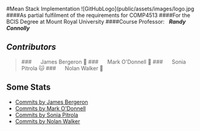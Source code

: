 #Mean Stack Implementation ![GitHubLogo](public/assets/images/logo.jpg
####As partial fulfilment of the requirements for COMP4513
####For the BCIS Degree at Mount Royal University
####Course Professor:&nbsp;&nbsp;&nbsp;_**Randy Connolly**_

## *Contributors*
 >###&nbsp;&nbsp;&nbsp;&nbsp;&nbsp;&nbsp;James Bergeron :maple_leaf:
 >###&nbsp;&nbsp;&nbsp;&nbsp;&nbsp;&nbsp;Mark O'Donnell :beer:
 >###&nbsp;&nbsp;&nbsp;&nbsp;&nbsp;&nbsp;Sonia Pitrola :cat:
 >###&nbsp;&nbsp;&nbsp;&nbsp;&nbsp;&nbsp;Nolan Walker :muscle: 

## **Some Stats**
 - [Commits by James Bergeron](https://github.com/jadeclan/Assign2/commits/master?author=jadeclan)
 - [Commits by Mark O'Donnell](https://github.com/jadeclan/Assign2/commits/master?author=CrazyIrish)
 - [Commits by Sonia Pitrola](https://github.com/jadeclan/Assign2/commits/master?author=spitrola)
 - [Commits by Nolan Walker](https://github.com/jadeclan/Assign2/commits/master?author=Nwalk957)
